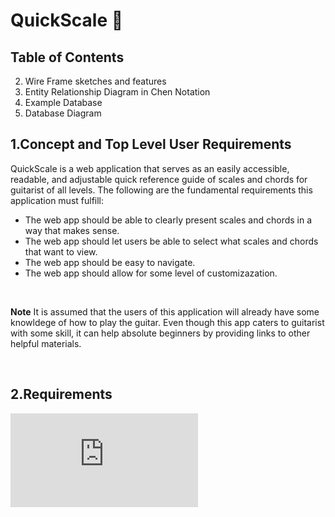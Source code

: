 # QuickScale :guitar:
## Table of Contents
2. Wire Frame sketches and features
3. Entity Relationship Diagram in Chen Notation
4. Example Database
5. Database Diagram

## 1.Concept and Top Level User Requirements
QuickScale is a web application that serves as an easily accessible, readable, and adjustable quick reference guide of scales and chords for guitarist of all levels. The following are the fundamental requirements this application must fulfill:
* The web app should be able to clearly present scales and chords in a way that makes sense.
* The web app should let users be able to select what scales and chords that want to view.
* The web app should be easy to navigate.
* The web app should allow for some level of customizazation.
<br/>

**Note** It is assumed that the users of this application will already have some knowldege of how to play the guitar. Even though this app caters to guitarist with some skill, it can help absolute beginners by providing links to other helpful materials.

<br/>

## 2.Requirements
![RTM](https://github.com/jpolanco94/QuickScale/blob/master/RTM-converted%20(1).pdf)


